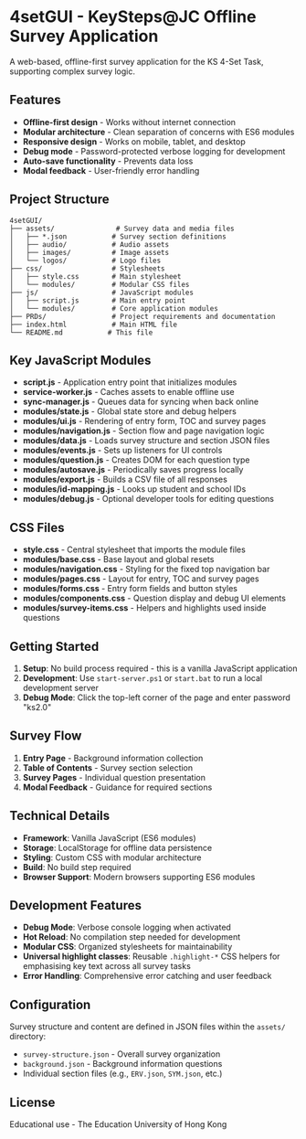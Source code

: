 # 4setGUI - KeySteps@JC Offline Survey Application

A web-based, offline-first survey application for the KS 4-Set Task, supporting complex survey logic.

## Features

- **Offline-first design** - Works without internet connection
- **Modular architecture** - Clean separation of concerns with ES6 modules
- **Responsive design** - Works on mobile, tablet, and desktop
- **Debug mode** - Password-protected verbose logging for development
- **Auto-save functionality** - Prevents data loss
- **Modal feedback** - User-friendly error handling

## Project Structure

```
4setGUI/
├── assets/               # Survey data and media files
│   ├── *.json           # Survey section definitions
│   ├── audio/           # Audio assets
│   ├── images/          # Image assets
│   └── logos/           # Logo files
├── css/                 # Stylesheets
│   ├── style.css        # Main stylesheet
│   └── modules/         # Modular CSS files
├── js/                  # JavaScript modules
│   ├── script.js        # Main entry point
│   └── modules/         # Core application modules
├── PRDs/                # Project requirements and documentation
├── index.html           # Main HTML file
└── README.md           # This file
```

## Key JavaScript Modules

- **script.js** - Application entry point that initializes modules
- **service-worker.js** - Caches assets to enable offline use
- **sync-manager.js** - Queues data for syncing when back online
- **modules/state.js** - Global state store and debug helpers
- **modules/ui.js** - Rendering of entry form, TOC and survey pages
- **modules/navigation.js** - Section flow and page navigation logic
- **modules/data.js** - Loads survey structure and section JSON files
- **modules/events.js** - Sets up listeners for UI controls
- **modules/question.js** - Creates DOM for each question type
- **modules/autosave.js** - Periodically saves progress locally
- **modules/export.js** - Builds a CSV file of all responses
- **modules/id-mapping.js** - Looks up student and school IDs
- **modules/debug.js** - Optional developer tools for editing questions

## CSS Files

- **style.css** - Central stylesheet that imports the module files
- **modules/base.css** - Base layout and global resets
- **modules/navigation.css** - Styling for the fixed top navigation bar
- **modules/pages.css** - Layout for entry, TOC and survey pages
- **modules/forms.css** - Entry form fields and button styles
- **modules/components.css** - Question display and debug UI elements
- **modules/survey-items.css** - Helpers and highlights used inside questions

## Getting Started

1. **Setup**: No build process required - this is a vanilla JavaScript application
2. **Development**: Use `start-server.ps1` or `start.bat` to run a local development server
3. **Debug Mode**: Click the top-left corner of the page and enter password "ks2.0"

## Survey Flow

1. **Entry Page** - Background information collection
2. **Table of Contents** - Survey section selection
3. **Survey Pages** - Individual question presentation
4. **Modal Feedback** - Guidance for required sections

## Technical Details

- **Framework**: Vanilla JavaScript (ES6 modules)
- **Storage**: LocalStorage for offline data persistence
- **Styling**: Custom CSS with modular architecture
- **Build**: No build step required
- **Browser Support**: Modern browsers supporting ES6 modules

## Development Features

- **Debug Mode**: Verbose console logging when activated
- **Hot Reload**: No compilation step needed for development
- **Modular CSS**: Organized stylesheets for maintainability
- **Universal highlight classes**: Reusable `.highlight-*` CSS helpers for emphasising key text across all survey tasks
- **Error Handling**: Comprehensive error catching and user feedback

## Configuration

Survey structure and content are defined in JSON files within the `assets/` directory:
- `survey-structure.json` - Overall survey organization
- `background.json` - Background information questions
- Individual section files (e.g., `ERV.json`, `SYM.json`, etc.)

## License

Educational use - The Education University of Hong Kong
